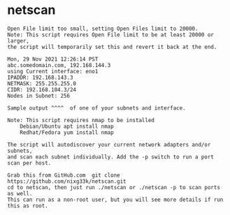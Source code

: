 # netscan

    Open File limit too small, setting Open Files limit to 20000.
    Note: This script requires Open File limit to be at least 20000 or larger, 
    the script will temporarily set this and revert it back at the end.

    Mon, 29 Nov 2021 12:26:14 PST
    abc.somedomain.com, 192.168.144.3
    using Current interface: eno1
    IPADDR: 192.168.143.3
    NETMASK: 255.255.255.0
    CIDR: 192.168.104.3/24
    Nodes in Subnet: 256

    Sample output ^^^^  of one of your subnets and interface.

    Note: This script requires nmap to be installed
        Debian/Ubuntu apt install nmap
        Redhat/Fedora yum install nmap

    The script will autodiscover your current network adapters and/or subnets,
    and scan each subnet individually. Add the -p switch to run a port scan per host.

    Grab this from GitHub.com  git clone https://github.com/nixg33k/netscan.git
    cd to netscan, then just run ./netscan or ./netscan -p to scan ports as well.
    This can run as a non-root user, but you will see more details if run this as root.


